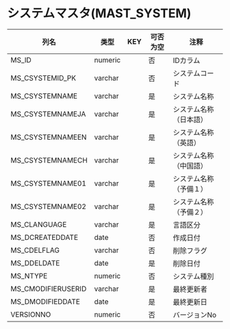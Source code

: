 # システムマスタ(MAST_SYSTEM)
| 列名   | 类型   | KEY  | 可否为空 | 注释   |
| ---- | ---- | ---- | ---- | ---- |
|MS_ID|numeric||否|IDカラム|
|MS_CSYSTEMID_PK|varchar||否|システムコード|
|MS_CSYSTEMNAME|varchar||是|システム名称|
|MS_CSYSTEMNAMEJA|varchar||是|システム名称（日本語）|
|MS_CSYSTEMNAMEEN|varchar||是|システム名称（英語）|
|MS_CSYSTEMNAMECH|varchar||是|システム名称（中国語）|
|MS_CSYSTEMNAME01|varchar||是|システム名称（予備１）|
|MS_CSYSTEMNAME02|varchar||是|システム名称（予備２）|
|MS_CLANGUAGE|varchar||是|言語区分|
|MS_DCREATEDDATE|date||否|作成日付|
|MS_CDELFLAG|varchar||否|削除フラグ|
|MS_DDELDATE|date||是|削除日付|
|MS_NTYPE|numeric||否|システム種別|
|MS_CMODIFIERUSERID|varchar||是|最終更新者|
|MS_DMODIFIEDDATE|date||是|最終更新日|
|VERSIONNO|numeric||否|バージョンNo|
